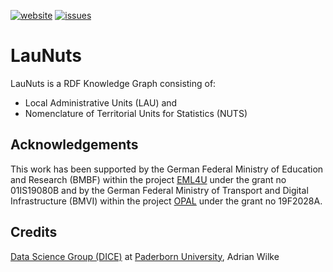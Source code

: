 [![website](https://img.shields.io/badge/Website-w3id.org/launuts-a9d4e8)](https://w3id.org/launuts)
[![issues](https://img.shields.io/badge/Issue%20tracker-GitHub-d1e28a)](https://github.com/adibaba/LauNuts/issues)


# LauNuts

LauNuts is a RDF Knowledge Graph consisting of:

- Local Administrative Units (LAU) and
- Nomenclature of Territorial Units for Statistics (NUTS)


## Acknowledgements

This work has been supported by the German Federal Ministry of Education and Research (BMBF) within the project [EML4U](https://eml4u.github.io/) under the grant no 01IS19080B and by the German Federal Ministry of Transport and Digital Infrastructure (BMVI) within the project [OPAL](https://arxiv.org/pdf/2105.03161.pdf) under the grant no 19F2028A. 


## Credits

[Data Science Group (DICE)](https://dice-research.org/) at [Paderborn University](https://www.uni-paderborn.de/), Adrian Wilke